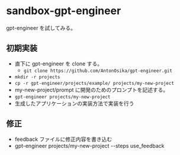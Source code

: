 # sandbox-gpt-engineer
gpt-engineer を試してみる。

## 初期実装
- 直下に gpt-engineer を clone する。
  - `git clone https://github.com/AntonOsika/gpt-engineer.git`
- `mkdir -r projects`
- `cp -r gpt-engineer/projects/example/ projects/my-new-project`
- my-new-project/prompt に開発のためのプロンプトを記述する。
- `gpt-engineer projects/my-new-project`
- 生成したアプリケーションの実装方法で実装を行う

## 修正
- feedback ファイルに修正内容を書き込む
- gpt-engineer projects/my-new-project --steps use_feedback
